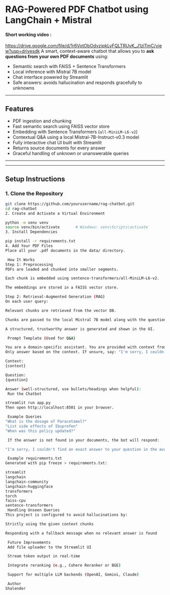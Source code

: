 # RAG-Powered PDF Chatbot using LangChain + Mistral

#### Short working video : 
https://drive.google.com/file/d/1r6VotObOdvzjpkLyFQLTRUvK_J1zlTmC/view?usp=drivesdk
A smart, context-aware chatbot that allows you to **ask questions from your own PDF documents** using:

- Semantic search with FAISS + Sentence Transformers
- Local inference with Mistral 7B model
- Chat interface powered by Streamlit
- Safe answers: avoids hallucination and responds gracefully to unknowns

---

## Features

- PDF ingestion and chunking
- Fast semantic search using FAISS vector store
- Embedding with Sentence Transformers (`all-MiniLM-L6-v2`)
- Contextual Q&A using a local Mistral-7B-Instruct-v0.3 model
- Fully interactive chat UI built with Streamlit
- Returns source documents for every answer
- Graceful handling of unknown or unanswerable queries

---


---

## Setup Instructions

### 1. Clone the Repository

```bash
git clone https://github.com/yourusername/rag-chatbot.git
cd rag-chatbot
2. Create and Activate a Virtual Environment

python -m venv venv
source venv/bin/activate       # Windows: venv\Scripts\activate
3. Install Dependencies

pip install -r requirements.txt
4. Add Your PDF Files
Place all your .pdf documents in the data/ directory.

 How It Works
Step 1: Preprocessing
PDFs are loaded and chunked into smaller segments.

Each chunk is embedded using sentence-transformers/all-MiniLM-L6-v2.

The embeddings are stored in a FAISS vector store.

Step 2: Retrieval-Augmented Generation (RAG)
On each user query:

Relevant chunks are retrieved from the vector DB.

Chunks are passed to the local Mistral 7B model along with the question.

A structured, trustworthy answer is generated and shown in the UI.

 Prompt Template (Used for Q&A)

You are a domain-specific assistant. You are provided with context from trusted documents.
Only answer based on the context. If unsure, say: "I'm sorry, I couldn't find an exact answer to your question in the available documents."

Context:
{context}

Question:
{question}

Answer (well-structured, use bullets/headings when helpful):
 Run the Chatbot

streamlit run app.py
Then open http://localhost:8501 in your browser.

 Example Queries
"What is the dosage of Paracetamol?"
"List side effects of Ibuprofen"
"When was this policy updated?"

 If the answer is not found in your documents, the bot will respond:

"I'm sorry, I couldn't find an exact answer to your question in the available documents."

 Example requirements.txt
Generated with pip freeze > requirements.txt:

streamlit
langchain
langchain-community
langchain-huggingface
transformers
torch
faiss-cpu
sentence-transformers
 Handling Unseen Queries
This project is configured to avoid hallucinations by:

Strictly using the given context chunks

Responding with a fallback message when no relevant answer is found

 Future Improvements
 Add file uploader to the Streamlit UI

 Stream token output in real-time

 Integrate reranking (e.g., Cohere Reranker or BGE)

 Support for multiple LLM backends (OpenAI, Gemini, Claude)

 Author
Shalender
```

